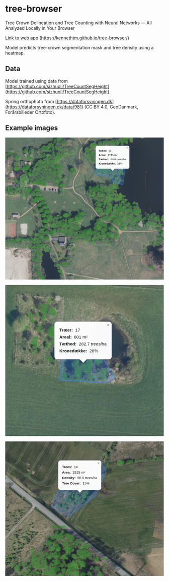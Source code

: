 # tree-browser

Tree Crown Delineation and Tree Counting with Neural Networks — All Analyzed Locally in Your Browser

[Link to web app](https://kennethtm.github.io/tree-browser/) (https://kennethtm.github.io/tree-browser/)

Model predicts tree-crown segmentation mask and tree density using a heatmap.

## Data

Model trained using data from [https://github.com/sizhuoli/TreeCountSegHeight](https://github.com/sizhuoli/TreeCountSegHeight).

Spring orthophoto from [https://dataforsyningen.dk](https://dataforsyningen.dk/data/981) (CC BY 4.0, GeoDanmark, Forårsbilleder Ortofoto).

## Example images

![](https://github.com/KennethTM/tree-browser/blob/main/example1.jpeg)

![](https://github.com/KennethTM/tree-browser/blob/main/example2.jpeg)

![](https://github.com/KennethTM/tree-browser/blob/main/example3.jpeg)
